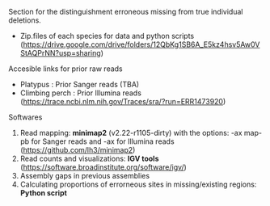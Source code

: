 Section for the distinguishment erroneous missing from true individual deletions.
- Zip.files of each species for data and python scripts (https://drive.google.com/drive/folders/12QbKg1SB6A_E5kz4hsv5Aw0VStAQPrNN?usp=sharing)

Accesible links for prior raw reads
- Platypus : Prior Sanger reads (TBA)
- Climbing perch : Prior Illumina reads (https://trace.ncbi.nlm.nih.gov/Traces/sra/?run=ERR1473920) 

Softwares
1. Read mapping: **minimap2** (v2.22-r1105-dirty) with the options: -ax map-pb for Sanger reads and -ax for Illumina reads
   (https://github.com/lh3/minimap2)
2. Read counts and visualizations: **IGV tools** 
   (https://software.broadinstitute.org/software/igv/)
3. Assembly gaps in previous assemblies
3. Calculating proportions of errorneous sites in missing/existing regions: **Python script**
